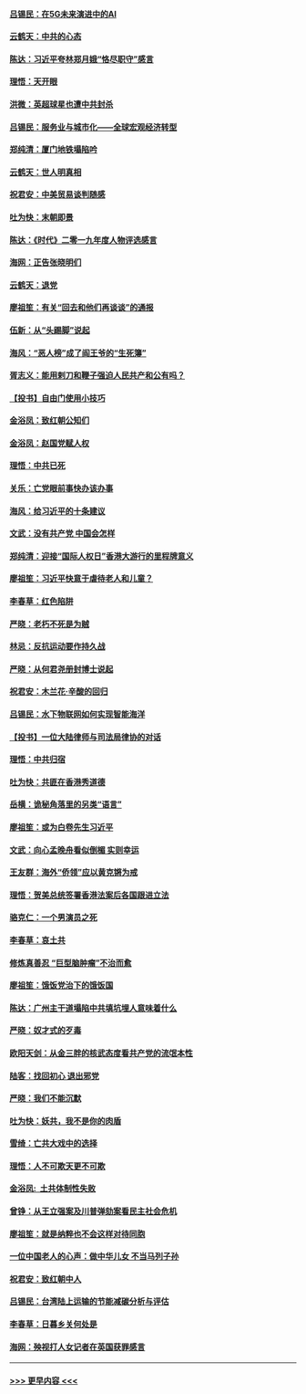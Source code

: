 #### [吕锡民：在5G未来演进中的AI](../pages/nsc993/n11730010.md?t=12191322) 
#### [云鹤天：中共的心态](../pages/nsc993/n11729906.md?t=12191322) 
#### [陈达：习近平夸林郑月娥“恪尽职守”感言](../pages/nsc993/n11729881.md?t=12191322) 
#### [理悟：天开眼](../pages/nsc993/n11729699.md?t=12191322) 
#### [洪微：英超球星也遭中共封杀](../pages/nsc993/n11727243.md?t=12191322) 
#### [吕锡民：服务业与城市化——全球宏观经济转型](../pages/nsc993/n11725845.md?t=12191322) 
#### [郑纯清：厦门地铁塌陷吟](../pages/nsc993/n11725813.md?t=12191322) 
#### [云鹤天：世人明真相](../pages/nsc993/n11725621.md?t=12191322) 
#### [祝君安：中美贸易谈判随感](../pages/nsc993/n11725609.md?t=12191322) 
#### [吐为快：末朝即景](../pages/nsc993/n11723365.md?t=12191322) 
#### [陈达：《时代》二零一九年度人物评选感言](../pages/nsc993/n11723337.md?t=12191322) 
#### [海网：正告张晓明们](../pages/nsc993/n11723228.md?t=12191322) 
#### [云鹤天：退党](../pages/nsc993/n11723056.md?t=12191322) 
#### [廖祖笙：有关“回去和他们再谈谈”的通报](../pages/nsc993/n11722442.md?t=12191322) 
#### [伍新：从“头踢脚”说起](../pages/nsc993/n11722429.md?t=12191322) 
#### [海风：“恶人榜”成了阎王爷的“生死簿”](../pages/nsc993/n11722272.md?t=12191322) 
#### [胥志义：能用剌刀和鞭子强迫人民共产和公有吗？](../pages/nsc993/n11720569.md?t=12191322) 
#### [【投书】自由门使用小技巧](../pages/nsc993/n11720180.md?t=12191322) 
#### [金浴凤：致红朝公知们](../pages/nsc993/n11720563.md?t=12191322) 
#### [金浴凤：赵国党赋人权](../pages/nsc993/n11720533.md?t=12191322) 
#### [理悟：中共已死](../pages/nsc993/n11720233.md?t=12191322) 
#### [关乐：亡党眼前事快办该办事](../pages/nsc993/n11719160.md?t=12191322) 
#### [海风：给习近平的十条建议](../pages/nsc993/n11717616.md?t=12191322) 
#### [文武：没有共产党 中国会怎样](../pages/nsc993/n11717584.md?t=12191322) 
#### [郑纯清：迎接“国际人权日”香港大游行的里程牌意义](../pages/nsc993/n11717417.md?t=12191322) 
#### [廖祖笙：习近平快意于虐待老人和儿童？](../pages/nsc993/n11715313.md?t=12191322) 
#### [李春草：红色陷阱](../pages/nsc993/n11715029.md?t=12191322) 
#### [严晓：老朽不死是为贼](../pages/nsc993/n11712910.md?t=12191322) 
#### [林忌：反抗运动要作持久战](../pages/nsc993/n11712623.md?t=12191322) 
#### [严晓：从何君尧册封博士说起](../pages/nsc993/n11712465.md?t=12191322) 
#### [祝君安：木兰花·辛酸的回归](../pages/nsc993/n11712381.md?t=12191322) 
#### [吕锡民：水下物联网如何实现智能海洋](../pages/nsc993/n11711158.md?t=12191322) 
#### [【投书】一位大陆律师与司法局律协的对话](../pages/nsc993/n11709675.md?t=12191322) 
#### [理悟：中共归宿](../pages/nsc993/n11710059.md?t=12191322) 
#### [吐为快：共匪在香港秀道德](../pages/nsc993/n11709979.md?t=12191322) 
#### [岳横：诡秘角落里的另类“语言”](../pages/nsc993/n11709792.md?t=12191322) 
#### [廖祖笙：或为白卷先生习近平](../pages/nsc993/n11708330.md?t=12191322) 
#### [文武：向心孟晚舟看似倒楣 实则幸运](../pages/nsc993/n11708236.md?t=12191322) 
#### [王友群：海外“侨领”应以黄克锵为戒](../pages/nsc993/n11706176.md?t=12191322) 
#### [理悟：贺美总统签署香港法案后各国跟进立法](../pages/nsc993/n11706853.md?t=12191322) 
#### [骆克仁：一个男演员之死](../pages/nsc993/n11706677.md?t=12191322) 
#### [李春草：哀土共](../pages/nsc993/n11706255.md?t=12191322) 
#### [修炼真善忍 “巨型脑肿瘤”不治而愈](../pages/nsc993/n11705340.md?t=12191322) 
#### [廖祖笙：饿饭党治下的饿饭国](../pages/nsc993/n11705085.md?t=12191322) 
#### [陈达：广州主干道塌陷中共填坑埋人意味着什么](../pages/nsc993/n11705046.md?t=12191322) 
#### [严晓：奴才式的歹毒](../pages/nsc993/n11704826.md?t=12191322) 
#### [欧阳天剑：从金三胖的核武态度看共产党的流氓本性](../pages/nsc993/n11702238.md?t=12191322) 
#### [陆客：找回初心 退出邪党](../pages/nsc993/n11702213.md?t=12191322) 
#### [严晓：我们不能沉默](../pages/nsc993/n11702110.md?t=12191322) 
#### [吐为快：妖共，我不是你的肉盾](../pages/nsc993/n11701366.md?t=12191322) 
#### [雪绮：亡共大戏中的选择](../pages/nsc993/n11699922.md?t=12191322) 
#### [理悟：人不可欺天更不可欺](../pages/nsc993/n11699657.md?t=12191322) 
#### [金浴凤:  土共体制性失败](../pages/nsc993/n11699361.md?t=12191322) 
#### [曾铮：从王立强案及川普弹劾案看民主社会危机](../pages/nsc993/n11699318.md?t=12191322) 
#### [廖祖笙：就是纳粹也不会这样对待同胞](../pages/nsc993/n11697658.md?t=12191322) 
#### [一位中国老人的心声：做中华儿女 不当马列子孙](../pages/nsc993/n11697525.md?t=12191322) 
#### [祝君安：致红朝中人](../pages/nsc993/n11697518.md?t=12191322) 
#### [吕锡民：台湾陆上运输的节能减碳分析与评估](../pages/nsc993/n11694983.md?t=12191322) 
#### [李春草：日暮乡关何处是](../pages/nsc993/n11694805.md?t=12191322) 
#### [海网：殃视打人女记者在英国获罪感言](../pages/nsc993/n11693832.md?t=12191322) 

----
#### [ >>> 更早内容 <<< ](../indexes/nsc993-earlier.md)
